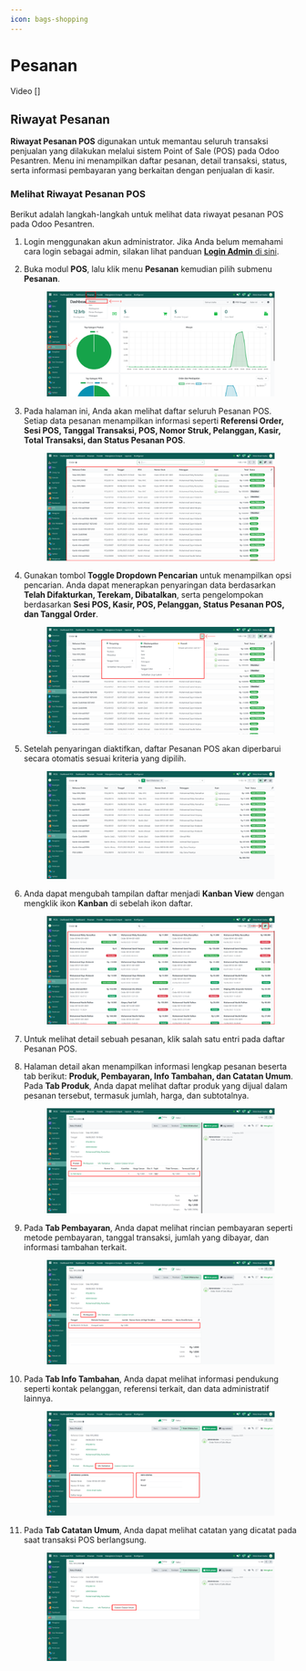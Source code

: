 ```yaml
---
icon: bags-shopping
---
```


# Pesanan

Video \[]

## Riwayat Pesanan

**Riwayat Pesanan POS** digunakan untuk memantau seluruh transaksi penjualan yang dilakukan melalui sistem Point of Sale (POS) pada Odoo Pesantren. Menu ini menampilkan daftar pesanan, detail transaksi, status, serta informasi pembayaran yang berkaitan dengan penjualan di kasir.

### Melihat Riwayat Pesanan POS

Berikut adalah langkah-langkah untuk melihat data riwayat pesanan POS pada Odoo Pesantren.

1. Login menggunakan akun administrator. Jika Anda belum memahami cara login sebagai admin, silakan lihat panduan [**Login Admin** di sini](../../panduan-login/login-admin.md).
2.  Buka modul **POS**, lalu klik menu **Pesanan** kemudian pilih submenu **Pesanan**.

    <figure><img src="../../.gitbook/assets/images-680 (1).png" alt=""><figcaption></figcaption></figure>


3.  Pada halaman ini, Anda akan melihat daftar seluruh Pesanan POS. Setiap data pesanan menampilkan informasi seperti **Referensi Order, Sesi POS, Tanggal Transaksi, POS, Nomor Struk, Pelanggan, Kasir, Total Transaksi, dan Status Pesanan POS**.

    <figure><img src="../../.gitbook/assets/images-681 (1).png" alt=""><figcaption></figcaption></figure>


4.  Gunakan tombol **Toggle Dropdown Pencarian** untuk menampilkan opsi pencarian. Anda dapat menerapkan penyaringan data berdasarkan **Telah Difakturkan, Terekam, Dibatalkan**, serta pengelompokan berdasarkan **Sesi POS, Kasir, POS, Pelanggan, Status Pesanan POS, dan Tanggal Order**.

    <figure><img src="../../.gitbook/assets/images-682 (1).png" alt=""><figcaption></figcaption></figure>


5.  Setelah penyaringan diaktifkan, daftar Pesanan POS akan diperbarui secara otomatis sesuai kriteria yang dipilih.

    <figure><img src="../../.gitbook/assets/images-683 (1).png" alt=""><figcaption></figcaption></figure>


6.  Anda dapat mengubah tampilan daftar menjadi **Kanban View** dengan mengklik ikon **Kanban** di sebelah ikon daftar.

    <figure><img src="../../.gitbook/assets/images-684 (1).png" alt=""><figcaption></figcaption></figure>


7. Untuk melihat detail sebuah pesanan, klik salah satu entri pada daftar Pesanan POS.
8.  Halaman detail akan menampilkan informasi lengkap pesanan beserta tab berikut: **Produk, Pembayaran, Info Tambahan, dan Catatan Umum**. Pada **Tab Produk**, Anda dapat melihat daftar produk yang dijual dalam pesanan tersebut, termasuk jumlah, harga, dan subtotalnya.

    <figure><img src="../../.gitbook/assets/images-685 (1).png" alt=""><figcaption></figcaption></figure>


9.  Pada **Tab Pembayaran**, Anda dapat melihat rincian pembayaran seperti metode pembayaran, tanggal transaksi, jumlah yang dibayar, dan informasi tambahan terkait.

    <figure><img src="../../.gitbook/assets/images-686 (1).png" alt=""><figcaption></figcaption></figure>


10. Pada **Tab Info Tambahan**, Anda dapat melihat informasi pendukung seperti kontak pelanggan, referensi terkait, dan data administratif lainnya.

    <figure><img src="../../.gitbook/assets/images-687 (1).png" alt=""><figcaption></figcaption></figure>


11. Pada **Tab Catatan Umum**, Anda dapat melihat catatan yang dicatat pada saat transaksi POS berlangsung.

    <figure><img src="../../.gitbook/assets/images-688 (1).png" alt=""><figcaption></figcaption></figure>
